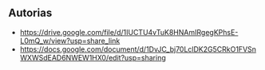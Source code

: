 ## Autorias
- https://drive.google.com/file/d/1IUCTU4vTuK8HNAmIRgegKPhsE-L0mQ_w/view?usp=share_link
- https://docs.google.com/document/d/1DvJC_bj70LclDK2G5CRkO1FVSnWXWSdEAD6NWEW1HX0/edit?usp=sharing
